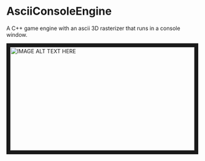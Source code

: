 # AsciiConsoleEngine
A C++ game engine with an ascii 3D rasterizer that runs in a console window.

<a href="http://www.youtube.com/watch?feature=player_embedded&v=MPRauw8BEBw
" target="_blank"><img src="http://img.youtube.com/vi/MPRauw8BEBw/0.jpg" 
alt="IMAGE ALT TEXT HERE" width="480" height="270" border="10" /></a>
